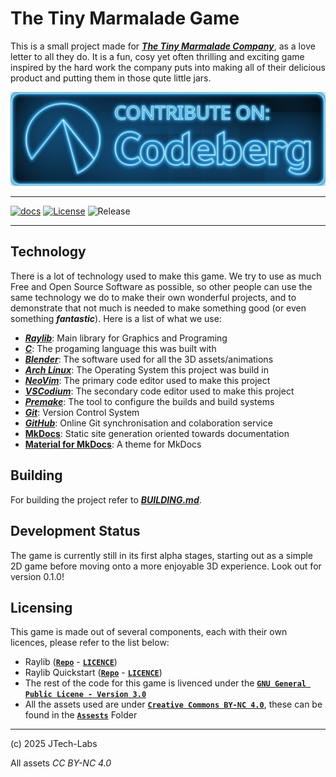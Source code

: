 # The Tiny Marmalade Game
This is a small project made for [___The Tiny Marmalade Company___](https://thetinymarmalade.com), as a love letter to all they do. It is a fun, cosy yet often thrilling and exciting game inspired by the hard work the company puts into making all of their delicious product and putting them in those qute little jars.

[![Contribute on: Codeberg](ContributeOn-Codeberg.png "Contribute on: Codeberg")](https://codeberg.org/JTech-Labs/TheTinyMarmaladeGame)

---
[![docs](https://github.com/JTech-Labs/TheTinyMarmaladeGame/actions/workflows/docs.yml/badge.svg)](https://github.com/JTech-Labs/TheTinyMarmaladeGame/actions/workflows/docs.yml)
[![License](https://img.shields.io/github/license/JTech-Labs/TheTinyMarmaladeGame)](LICENCE)
![Release](https://img.shields.io/github/v/release/JTech-Labs/TheTinyMarmaladeGame)


---

## Technology
There is a lot of technology used to make this game. We try to use as much Free and Open Source Software as possible, so other people can use the same technology we do to make their own wonderful projects, and to demonstrate that not much is needed to make something good (or even something ___*fantastic*___). Here is a list of what we use:
 - [___Raylib___](https://github.com/raysan5/raylib): Main library for Graphics and Programing
 - [___C___](https://en.wikipedia.org/wiki/C_(programming_language)): The progaming language this was built with
 - [___Blender___](https://blender.org): The software used for all the 3D assets/animations
 - [___Arch Linux___](https://archlinux.org): The Operating System this project was build in
 - [___NeoVim___](https://neovim.io): The primary code editor used to make this project
 - [___VSCodium___](https://vscodium.com): The secondary code editor used to make this project
 - [___Premake___](https://premake.github.io): The tool to configure the builds and build systems
 - [___Git___](https://git-scm.com): Version Control System
 - [___GitHub___](https://guthib.com): Online Git synchronisation and colaboration service
 - [__MkDocs__](https://mkdocs.org): Static site generation oriented towards documentation
 - [__Material for MkDocs__](https://squidfunk.github.io/mkdocs-material): A theme for MkDocs

## Building
For building the project refer to [___BUILDING.md___](BUILDING.md).

## Development Status
The game is currently still in its first alpha stages, starting out as a simple 2D game before moving onto a more enjoyable 3D experience. Look out for version 0.1.0!

## Licensing
This game is made out of several components, each with their own licences, please refer to the list below:
 - Raylib ([**`Repo`**](https://github.com/raysan5/raylib) - [**`LICENCE`**](https://github.com/raysan5/raylib/blob/master/LICENSE))
 - Raylib Quickstart ([**`Repo`**](https://github.com/raylib-extras/raylib-quickstart) - [**`LICENCE`**](https://github.com/raylib-extras/raylib-quickstart?tab=readme-ov-file#license))
 - The rest of the code for this game is livenced under the [**`GNU General Public Licene - Version 3.0`**](https://www.gnu.org/licenses/gpl-3.0.en.html)
 - All the assets used are under [**`Creative Commons BY-NC 4.0`**](https://creativecommons.org/licenses/by-nc/4.0/), these can be found in the [**`Assests`**](assets/) Folder


---
(c) 2025 JTech-Labs

All assets *CC BY-NC 4.0*